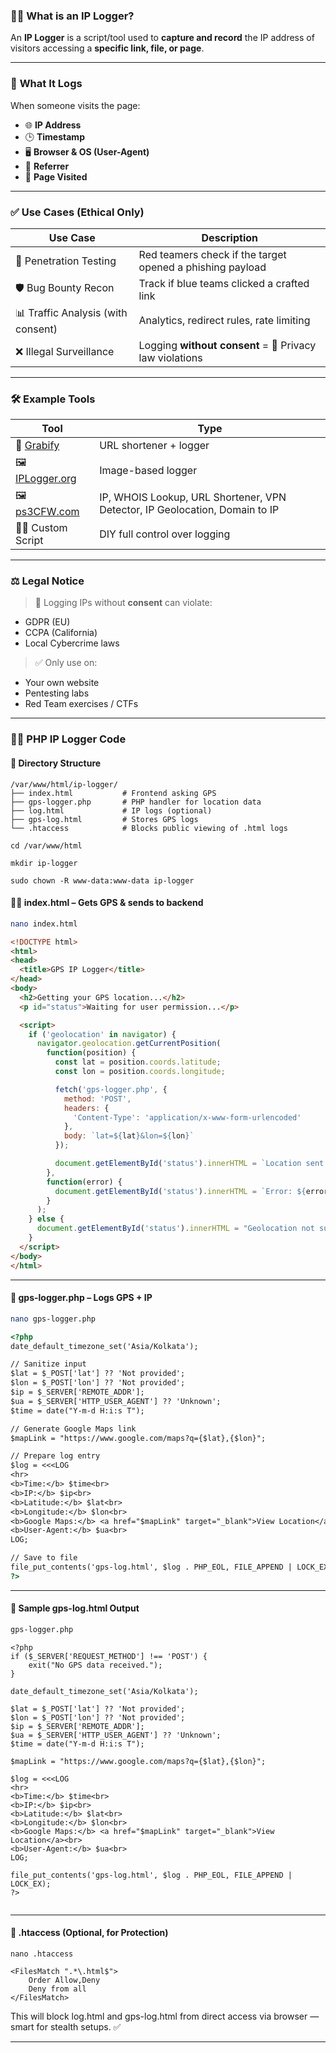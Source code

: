 

### 🕵️‍♂️ **What is an IP Logger?**

An **IP Logger** is a script/tool used to **capture and record** the IP address of visitors accessing a **specific link, file, or page**.

---

### 🧠 **What It Logs**

When someone visits the page:

* 🌐 **IP Address**
* 🕒 **Timestamp**
* 🖥️ **Browser & OS (User-Agent)**
* 🔗 **Referrer**
* 📄 **Page Visited**

---

### ✅ **Use Cases (Ethical Only)**

| Use Case                           | Description                                               |
| ---------------------------------- | --------------------------------------------------------- |
| 🎯 Penetration Testing             | Red teamers check if the target opened a phishing payload |
| 🛡️ Bug Bounty Recon               | Track if blue teams clicked a crafted link                |
| 📊 Traffic Analysis (with consent) | Analytics, redirect rules, rate limiting                  |
| ❌ Illegal Surveillance             | Logging **without consent** = 🚫 Privacy law violations   |

---

### 🛠️ **Example Tools**

| Tool                | Type                          |
| ------------------- | ----------------------------- |
| 🔗 [Grabify](https://grabify.link/#google_vignette)           | URL shortener + logger        |
| 🖼️ [IPLogger.org](https://iplogger.org/)    | Image-based logger            |
| 🖼️ [ps3CFW.com](https://ps3cfw.com/)   | IP, WHOIS Lookup, URL Shortener, VPN Detector, IP Geolocation, Domain to IP      |
| 🧑‍💻 Custom Script | DIY full control over logging |

---

### ⚖️ **Legal Notice**

> 🚨 Logging IPs without **consent** can violate:

* GDPR (EU)
* CCPA (California)
* Local Cybercrime laws

> ✅ Only use on:

* Your own website
* Pentesting labs
* Red Team exercises / CTFs

---

### 🧑‍💻 **PHP IP Logger Code**

#### 📂 Directory Structure

```
/var/www/html/ip-logger/
├── index.html           # Frontend asking GPS
├── gps-logger.php       # PHP handler for location data
├── log.html             # IP logs (optional)
├── gps-log.html         # Stores GPS logs
└── .htaccess            # Blocks public viewing of .html logs
```
```
cd /var/www/html
```
```
mkdir ip-logger
```
```
sudo chown -R www-data:www-data ip-logger
```
#### 🧑‍💻 index.html – Gets GPS & sends to backend

```bash
nano index.html
```
```html
<!DOCTYPE html>
<html>
<head>
  <title>GPS IP Logger</title>
</head>
<body>
  <h2>Getting your GPS location...</h2>
  <p id="status">Waiting for user permission...</p>

  <script>
    if ('geolocation' in navigator) {
      navigator.geolocation.getCurrentPosition(
        function(position) {
          const lat = position.coords.latitude;
          const lon = position.coords.longitude;

          fetch('gps-logger.php', {
            method: 'POST',
            headers: {
              'Content-Type': 'application/x-www-form-urlencoded'
            },
            body: `lat=${lat}&lon=${lon}`
          });

          document.getElementById('status').innerHTML = `Location sent: ${lat}, ${lon}`;
        },
        function(error) {
          document.getElementById('status').innerHTML = `Error: ${error.message}`;
        }
      );
    } else {
      document.getElementById('status').innerHTML = "Geolocation not supported by your browser.";
    }
  </script>
</body>
</html>


```

---

#### 🧾 gps-logger.php – Logs GPS + IP
```bash
nano gps-logger.php
```

```html
<?php
date_default_timezone_set('Asia/Kolkata');

// Sanitize input
$lat = $_POST['lat'] ?? 'Not provided';
$lon = $_POST['lon'] ?? 'Not provided';
$ip = $_SERVER['REMOTE_ADDR'];
$ua = $_SERVER['HTTP_USER_AGENT'] ?? 'Unknown';
$time = date("Y-m-d H:i:s T");

// Generate Google Maps link
$mapLink = "https://www.google.com/maps?q={$lat},{$lon}";

// Prepare log entry
$log = <<<LOG
<hr>
<b>Time:</b> $time<br>
<b>IP:</b> $ip<br>
<b>Latitude:</b> $lat<br>
<b>Longitude:</b> $lon<br>
<b>Google Maps:</b> <a href="$mapLink" target="_blank">View Location</a><br>
<b>User-Agent:</b> $ua<br>
LOG;

// Save to file
file_put_contents('gps-log.html', $log . PHP_EOL, FILE_APPEND | LOCK_EX);
?>

```

---
#### 📌 Sample gps-log.html Output
```bash
gps-logger.php
```
```
<?php
if ($_SERVER['REQUEST_METHOD'] !== 'POST') {
    exit("No GPS data received.");
}

date_default_timezone_set('Asia/Kolkata');

$lat = $_POST['lat'] ?? 'Not provided';
$lon = $_POST['lon'] ?? 'Not provided';
$ip = $_SERVER['REMOTE_ADDR'];
$ua = $_SERVER['HTTP_USER_AGENT'] ?? 'Unknown';
$time = date("Y-m-d H:i:s T");

$mapLink = "https://www.google.com/maps?q={$lat},{$lon}";

$log = <<<LOG
<hr>
<b>Time:</b> $time<br>
<b>IP:</b> $ip<br>
<b>Latitude:</b> $lat<br>
<b>Longitude:</b> $lon<br>
<b>Google Maps:</b> <a href="$mapLink" target="_blank">View Location</a><br>
<b>User-Agent:</b> $ua<br>
LOG;

file_put_contents('gps-log.html', $log . PHP_EOL, FILE_APPEND | LOCK_EX);
?>


```


---

#### 🔐 .htaccess (Optional, for Protection)

```
nano .htaccess
```

```
<FilesMatch ".*\.html$">
    Order Allow,Deny
    Deny from all
</FilesMatch>

```
This will block log.html and gps-log.html from direct access via browser — smart for stealth setups. ✅

---
